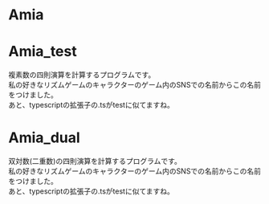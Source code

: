 # Amia
# Amia_test
複素数の四則演算を計算するプログラムです。<br>
私の好きなリズムゲームのキャラクターのゲーム内のSNSでの名前からこの名前をつけました。<br>
あと、typescriptの拡張子の.tsがtestに似てますね。
# Amia_dual
双対数(二重数)の四則演算を計算するプログラムです。<br>
私の好きなリズムゲームのキャラクターのゲーム内のSNSでの名前からこの名前をつけました。<br>
あと、typescriptの拡張子の.tsがtestに似てますね。
